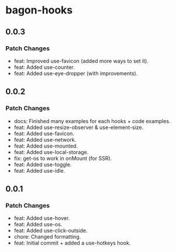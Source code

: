 # bagon-hooks

## 0.0.3

### Patch Changes

- feat: Improved use-favicon (added more ways to set it).
- feat: Added use-counter.
- feat: Added use-eye-dropper (with improvements).

## 0.0.2

### Patch Changes

- docs: Finished many examples for each hooks + code examples.
- feat: Added use-resize-observer & use-element-size.
- feat: Added use-favicon.
- feat: Added use-network.
- feat: Added use-mounted.
- feat: Added use-local-storage.
- fix: get-os to work in onMount (for SSR).
- feat: Added use-toggle.
- feat: Added use-idle.

## 0.0.1

### Patch Changes

- feat: Added use-hover.
- feat: Added use-os.
- feat: Added use-click-outside.
- chore: Changed formatting.
- feat: Initial commit + added a use-hotkeys hook.
